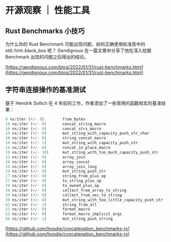 # 开源观察 ｜ 性能工具

## Rust Benchmarks 小技巧
为什么你的 Rust Benchmark 可能出现问题，如何正确使用标准库中的 std::hint::black_box 呢？ Gendignoux 在一篇文章中分享了他在深入挖掘Benchmark 出现的问题之后得出的结论。

[https://gendignoux.com/blog/2022/01/31/rust-benchmarks.html](https://gendignoux.com/blog/2022/01/31/rust-benchmarks.html)

## 字符串连接操作的基准测试

基于 Hendrik Sollich 在 4 年前的工作，作者添加了一些常用的函数和宏的基准结果：

```rust
0 ns/iter (+/- 0)        from_bytes
10 ns/iter (+/- 0)       concat_string_macro
10 ns/iter (+/- 0)       concat_strs_macro
10 ns/iter (+/- 0)       mut_string_with_capacity_push_str_char
10 ns/iter (+/- 0)       string_concat_macro
10 ns/iter (+/- 1)       mut_string_with_capacity_push_str
14 ns/iter (+/- 0)       concat_in_place_macro
19 ns/iter (+/- 10)      mut_string_with_too_much_capacity_push_str
22 ns/iter (+/- 0)       array_join
24 ns/iter (+/- 0)       array_concat
24 ns/iter (+/- 0)       array_join_long
24 ns/iter (+/- 0)       mut_string_push_str
27 ns/iter (+/- 0)       string_from_plus_op
27 ns/iter (+/- 0)       to_string_plus_op
29 ns/iter (+/- 0)       to_owned_plus_op
30 ns/iter (+/- 0)       collect_from_array_to_string
34 ns/iter (+/- 0)       collect_from_vec_to_string
39 ns/iter (+/- 0)       mut_string_with_too_little_capacity_push_str
43 ns/iter (+/- 1)       string_from_all
52 ns/iter (+/- 0)       format_macro
53 ns/iter (+/- 0)       format_macro_implicit_args
68 ns/iter (+/- 1)       mut_string_push_string
```

[https://github.com/hoodie/concatenation_benchmarks-rs](https://github.com/hoodie/concatenation_benchmarks-rs)
